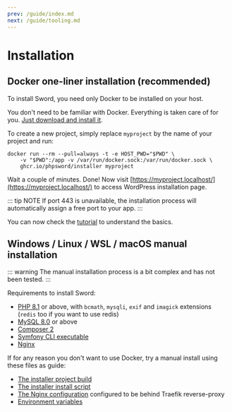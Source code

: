 ```yaml
---
prev: /guide/index.md
next: /guide/tooling.md
---
```


# Installation

## Docker one-liner installation (recommended)

To install Sword, you need only Docker to be installed on your host.

You don't need to be familiar with Docker. Everything is taken care of for you. [Just download and install it](https://www.docker.com/products/docker-desktop).

To create a new project, simply replace `myproject` by the name of your project and run:

```bash:no-line-numbers
docker run --rm --pull=always -t -e HOST_PWD="$PWD" \
    -v "$PWD":/app -v /var/run/docker.sock:/var/run/docker.sock \
    ghcr.io/phpsword/installer myproject
```

Wait a couple of minutes. Done! Now visit [https://myproject.localhost/](https://myproject.localhost/) to access WordPress installation page.

::: tip NOTE
If port 443 is unavailable, the installation process will automatically assign a free port to your app.
:::


You can now check the [tutorial](./tutorial/first-steps.md) to understand the basics.


## Windows / Linux / WSL / macOS manual installation

::: warning
The manual installation process is a bit complex and has not been tested.
:::

Requirements to install Sword:

* [PHP 8.1](https://www.php.net/downloads.php) or above, with `bcmath`, `mysqli`, `exif` and `imagick` extensions (`redis` too if you want to use redis)
* [MySQL 8.0](https://www.mysql.com/downloads/) or above
* [Composer 2](https://getcomposer.org/download/)
* [Symfony CLI executable](https://symfony.com/download)
* [Nginx](http://nginx.org/en/download.html)


If for any reason you don't want to use Docker, try a manual install using these files as guide:

* [The installer project build](https://github.com/phpsword/installer/blob/master/.github/workflows/build.yml#L60:L79)
* [The installer install script](https://github.com/phpsword/installer/blob/master/build/docker-entrypoint.sh#L65:L87)
* [The Nginx configuration](https://github.com/phpsword/sword-bundle/tree/master/install/docker/nginx) configured to be behind Traefik reverse-proxy
* [Environment variables](https://github.com/phpsword/sword-bundle/blob/master/install/docker-compose.yml#L12:L27)
